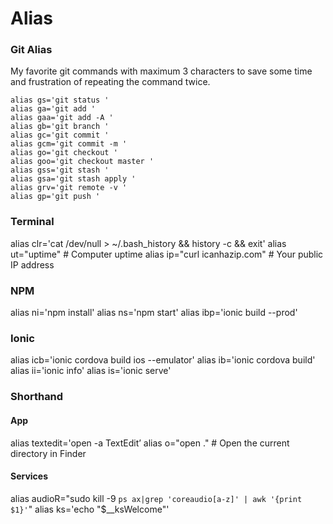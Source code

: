 # Alias

### Git Alias

My favorite git commands with maximum 3 characters to save some time and frustration of repeating the command twice.

```text
alias gs='git status '
alias ga='git add '
alias gaa='git add -A '
alias gb='git branch '
alias gc='git commit '
alias gcm='git commit -m '
alias go='git checkout '
alias goo='git checkout master '
alias gss='git stash '
alias gsa='git stash apply '
alias grv='git remote -v '
alias gp='git push '
```

### Terminal

alias clr='cat /dev/null &gt; ~/.bash\_history && history -c && exit' alias ut="uptime" \# Computer uptime alias ip="curl icanhazip.com" \# Your public IP address

### NPM

alias ni='npm install' alias ns='npm start' alias ibp='ionic build --prod'

### Ionic

alias icb='ionic cordova build ios --emulator' alias ib='ionic cordova build' alias ii='ionic info' alias is='ionic serve'

### Shorthand

#### App

alias textedit='open -a TextEdit’ alias o="open ." \# Open the current directory in Finder

#### Services

alias audioR="sudo kill -9 `ps ax|grep 'coreaudio[a-z]' | awk '{print $1}'`" alias ks='echo "$\_\_ksWelcome"'


